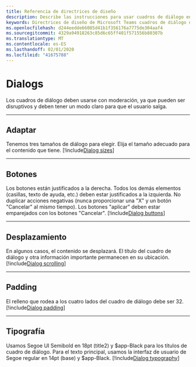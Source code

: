 ```yaml
---
title: Referencia de directrices de diseño
description: Describe las instrucciones para usar cuadros de diálogo en las aplicaciones
keywords: Directrices de diseño de Microsoft Teams cuadros de diálogo de componentes de referencia
ms.openlocfilehash: d244eedde66085d41b1f356176a7775de304aaf4
ms.sourcegitcommit: 4329a94918263c85d6c65ff401f571556b80307b
ms.translationtype: MT
ms.contentlocale: es-ES
ms.lasthandoff: 02/01/2020
ms.locfileid: "41675788"
---
```

# <a name="dialogs"></a>Dialogs

Los cuadros de diálogo deben usarse con moderación, ya que pueden ser disruptivos y deben tener un modo claro para que el usuario salga.

---

## <a name="sizes"></a>Adaptar

Tenemos tres tamaños de diálogo para elegir. Elija el tamaño adecuado para el contenido que tiene.
[!include[Dialog sizes](~/includes/design/dialogs-image-sizes.html)]

---

## <a name="buttons"></a>Botones

Los botones están justificados a la derecha.
Todos los demás elementos (casillas, texto de ayuda, etc.) deben estar justificados a la izquierda.
No duplicar acciones negativas (nunca proporcionar una "X" y un botón "Cancelar" al mismo tiempo).
Los botones "aplicar" deben estar emparejados con los botones "Cancelar".
[!include[Dialog buttons](~/includes/design/dialogs-image-buttons.html)]

---

## <a name="scrolling"></a>Desplazamiento

En algunos casos, el contenido se desplazará. El título del cuadro de diálogo y otra información importante permanecen en su ubicación.
[!include[Dialog scrolling](~/includes/design/dialogs-image-scrolling.html)]

---

## <a name="padding"></a>Padding

El relleno que rodea a los cuatro lados del cuadro de diálogo debe ser 32.
[!include[Dialog padding](~/includes/design/dialogs-image-padding.html)]

---

## <a name="typography"></a>Tipografía

Usamos Segoe UI Semibold en 18pt (title2) y $app-Black para los títulos de cuadro de diálogo. Para el texto principal, usamos la interfaz de usuario de Segoe regular en 14pt (base) y $app-Black.
[!include[Dialog typography](~/includes/design/dialogs-image-typography.html)]